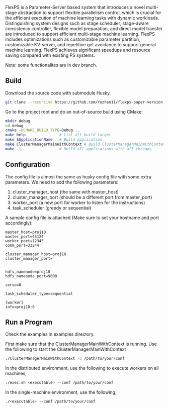 FlexPS is a Parameter-Server based system that introduces a novel multi-stage abstraction to support flexible parallelism control, which is crucial for the efficient execution of machine learning tasks with dynamic workloads. Distinguishing system designs such as stage scheduler, stage-aware consistency controller, flexible model preparation, and direct model transfer are introduced to support efficient multi-stage machine learning. FlexPS includes optimizations such as customizable parameter partition, customizable KV-server, and repetitive get avoidance to support general machine learning. FlexPS achieves significant speedups and resource saving compared with existing PS systems. 

Note: some functionalites are in dev branch.

## Build

Download the source code with submodule Husky.
```sh
git clone --recursive https://github.com/Yuzhen11/flexps-paper-version.git
```

Go to the project root and do an out-of-source build using CMake:
```sh
mkdir debug
cd debug
cmake -DCMAKE_BUILD_TYPE=Debug ..
make help               # List all build target
make $ApplicationName   # Build application
make ClusterManagerMainWithContext # Build ClusterManagerMainWithContext
make -j                 # Build all applications with all threads
```

## Configuration

The config file is almost the same as husky config file with some extra parameters. We need to add the following parameters:

1. cluster_manager_host (the same with master_host)
2. cluster_manager_port (should be a different port from master_port)
3. worker_port (a new port for worker to listen for the instructions)
4. task_scheduler (greedy or sequential)

A sample config file is attached (Make sure to set your hostname and port accordingly):
```
master_host=proj10
master_port=45124
worker_port=12345
comm_port=33244

cluster_manager_host=proj10
cluster_manager_port=


hdfs_namenode=proj10
hdfs_namenode_port=9000

serve=0

task_scheduler_type=sequential

[worker]
info=proj10:8
```

## Run a Program

Check the examples in examples directory.

First make sure that the ClusterManagerMainWithContext is running. Use the following to start the ClusterManagerMainWithContext

```sh
./ClusterManagerMainWithContext -C /path/to/your/conf
```

In the distributed environment, use the following to execute workers on all machines,

```sh
./exec.sh <executable> --conf /path/to/your/conf
```

In the single-machine environment, use the following,

```sh
./<executable> --conf /path/to/your/conf
```

